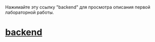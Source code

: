 Нажимайте эту ссылку "backend" для просмотра описания первой лабораторной работы.

# [backend](https://github.com/iu5git/Web/tree/main#%D0%BB%D0%B0%D0%B1%D0%BE%D1%80%D0%B0%D1%82%D0%BE%D1%80%D0%BD%D0%B0%D1%8F-1)
